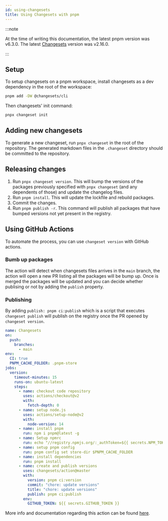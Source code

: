 ```yaml
---
id: using-changesets
title: Using Changesets with pnpm
---
```


:::note

At the time of writing this documentation, the latest pnpm version was
v6.3.0. The latest [Changesets](https://github.com/atlassian/changesets) version was v2.16.0.

:::

## Setup

To setup changesets on a pnpm workspace, install changesets as a dev dependency
in the root of the workspace:

```sh
pnpm add -DW @changesets/cli
```

Then changesets' init command:

```sh
pnpx changeset init
```

## Adding new changesets

To generate a new changeset, run `pnpx changeset` in the root of the repository.
The generated markdown files in the `.changeset` directory should be committed
to the repository.

## Releasing changes

1. Run `pnpx changeset version`. This will bump the versions of the packages
   previously specified with `pnpx changeset` (and any dependents of those) and
   update the changelog files.
2. Run `pnpm install`. This will update the lockfile and rebuild packages.
3. Commit the changes.
4. Run `pnpm publish -r`. This command will publish all packages that have
   bumped versions not yet present in the registry.

## Using GitHub Actions

To automate the process, you can use `changeset version` with GitHub actions.

### Bumb up packages

The action will detect when changesets files arrives in the `main` branch, the action will open a new PR listing all the packages will be bump up. Once is merged the packages will be updated and you can decide whether publising or not by adding the `publish` property.

### Publishing

By adding `publish: pnpm ci:publish` which is a script that executes `changeset publish`
will publish on the registry once the PR opened by `changeset version`.

```yaml
name: Changesets
on:
  push:
    branches:
      - main
env:
  CI: true
  PNPM_CACHE_FOLDER: .pnpm-store
jobs:
  version:
    timeout-minutes: 15
    runs-on: ubuntu-latest
    steps:
      - name: checkout code repository
        uses: actions/checkout@v2
        with:
          fetch-depth: 0
      - name: setup node.js
        uses: actions/setup-node@v2
        with:
          node-version: 14
      - name: install pnpm
        run: npm i pnpm@latest -g
      - name: Setup npmrc
        run: echo "//registry.npmjs.org/:_authToken=${{ secrets.NPM_TOKEN }}" > .npmrc
      - name: setup pnpm config
        run: pnpm config set store-dir $PNPM_CACHE_FOLDER
      - name: install dependencies
        run: pnpm install
      - name: create and publish versions
        uses: changesets/action@master
        with:
          version: pnpm ci:version
          commit: "chore: update versions"
          title: "chore: update versions"
          publish: pnpm ci:publish
        env:
          GITHUB_TOKEN: ${{ secrets.GITHUB_TOKEN }}
```

More info and documentation regarding this action can be found
[here](https://github.com/changesets/action).
